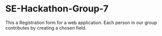 # SE-Hackathon-Group-7
This a Registration form for a web application. Each person in our group contributes by creating a chosen field.
